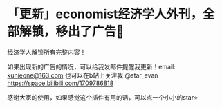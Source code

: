 # 「更新」economist经济学人外刊，全部解锁，移出了广告🐹

经济学人解锁所有完整内容！

如果出现新的广告的情况，可以给我发邮件提醒我更新！email: kunieone@163.com
也可以在b站上关注我 @star_evan <https://space.bilibili.com/1709786818>

感谢大家的使用，如果感觉这个插件有用的话，可以点一个小小的star⭐️
